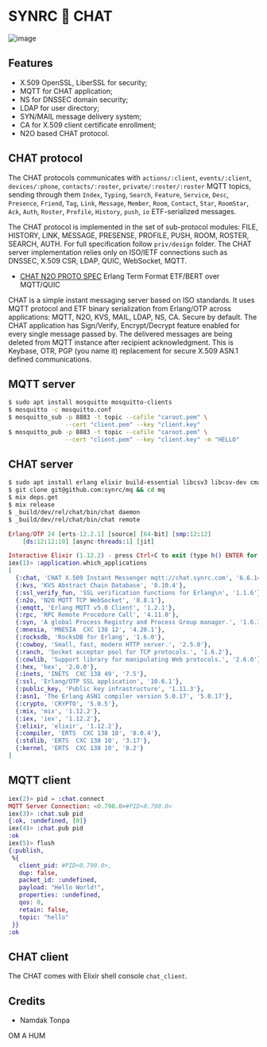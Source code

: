 SYNRC 💬 CHAT
=============

![image](https://github.com/erpuno/chat/assets/144776/b7e0b60b-4b61-4ff6-a8c9-e27f2e4c4e7c)

Features
--------

* X.509 OpenSSL, LiberSSL for security;
* MQTT for CHAT application;
* NS for DNSSEC domain security;
* LDAP for user directory;
* SYN/MAIL message delivery system;
* CA for X.509 client certificate enrollment;
* N2O based CHAT protocol.

CHAT protocol
-------------

The CHAT protocols communicates with `actions/:client`, `events/:client`, `devices/:phone`,
`contacts/:roster`, `private/:roster/:roster` MQTT topics, sending through them
`Index`, `Typing`, `Search`, `Feature`, `Service`, `Desc`, `Presence`,
`Friend`, `Tag`,  `Link`, `Message`, `Member`, `Room`, `Contact`,
`Star`, `RoomStar`, `Ack`, `Auth`, `Roster`, `Profile`, `History`, `push`, `io`
ETF-serialized messages.

The CHAT protocol is implemented in the set of sub-protocol modules:
FILE, HISTORY, LINK, MESSAGE, PRESENSE, PROFILE, PUSH, ROOM, ROSTER,
SEARCH, AUTH. For full specification follow `priv/design` folder. 
The CHAT server implementation relies only on ISO/IETF connections
such as DNSSEC, X.509 CSR, LDAP, QUIC, WebSocket, MQTT.

* [CHAT N2O PROTO SPEC](priv/proto) Erlang Term Format ETF/BERT over MQTT/QUIC

CHAT is a simple instant messaging server based on ISO standards.
It uses MQTT protocol and ETF binary serialization from Erlang/OTP
across applications: MQTT, N2O, KVS, MAIL, LDAP, NS, CA. Secure by default.
The CHAT application has Sign/Verify, Encrypt/Decrypt feature enabled for
every single message passed by. The delivered messages are being deleted
from MQTT instance after recipient acknowledgment.
This is Keybase, OTR, PGP (you name it) replacement for secure X.509 ASN.1 defined communications.

MQTT server
-----------

```sh
$ sudo apt install mosquitto mosquitto-clients
$ mosquitto -c mosquitto.conf
$ mosquitto_sub -p 8883 -t topic --cafile "caroot.pem" \
                --cert "client.pem" --key "client.key"
$ mosquitto_pub -p 8883 -t topic --cafile "caroot.pem" \
                --cert "client.pem" --key "client.key" -m "HELLO"
```


CHAT server
-----------

```sh
$ sudo apt install erlang elixir build-essential libcsv3 libcsv-dev cmake
$ git clone git@github.com:synrc/mq && cd mq
$ mix deps.get
$ mix release
$ _build/dev/rel/chat/bin/chat daemon
$ _build/dev/rel/chat/bin/chat remote
```

```elixir
Erlang/OTP 24 [erts-12.2.1] [source] [64-bit] [smp:12:12]
    [ds:12:12:10] [async-threads:1] [jit]

Interactive Elixir (1.12.2) - press Ctrl+C to exit (type h() ENTER for help)
iex(1)> :application.which_applications
[
  {:chat, 'CHAT X.509 Instant Messenger mqtt://chat.synrc.com', '6.6.14'},
  {:kvs, 'KVS Abstract Chain Database', '8.10.4'},
  {:ssl_verify_fun, 'SSL verification functions for Erlang\n', '1.1.6'},
  {:n2o, 'N2O MQTT TCP WebSocket', '8.8.1'},
  {:emqtt, 'Erlang MQTT v5.0 Client', '1.2.1'},
  {:rpc, 'RPC Remote Procedure Call', '4.11.0'},
  {:syn, 'A global Process Registry and Process Group manager.', '1.6.3'},
  {:mnesia, 'MNESIA  CXC 138 12', '4.20.1'},
  {:rocksdb, 'RocksDB for Erlang', '1.6.0'},
  {:cowboy, 'Small, fast, modern HTTP server.', '2.5.0'},
  {:ranch, 'Socket acceptor pool for TCP protocols.', '1.6.2'},
  {:cowlib, 'Support library for manipulating Web protocols.', '2.6.0'},
  {:hex, 'hex', '2.0.0'},
  {:inets, 'INETS  CXC 138 49', '7.5'},
  {:ssl, 'Erlang/OTP SSL application', '10.6.1'},
  {:public_key, 'Public key infrastructure', '1.11.3'},
  {:asn1, 'The Erlang ASN1 compiler version 5.0.17', '5.0.17'},
  {:crypto, 'CRYPTO', '5.0.5'},
  {:mix, 'mix', '1.12.2'},
  {:iex, 'iex', '1.12.2'},
  {:elixir, 'elixir', '1.12.2'},
  {:compiler, 'ERTS  CXC 138 10', '8.0.4'},
  {:stdlib, 'ERTS  CXC 138 10', '3.17'},
  {:kernel, 'ERTS  CXC 138 10', '8.2'}
]
```

MQTT client
-----------

```elixir
iex(2)> pid = :chat.connect
MQTT Server Connection: <0.790.0>#PID<0.790.0>
iex(3)> :chat.sub pid
{:ok, :undefined, [0]}
iex(4)> :chat.pub pid
:ok
iex(5)> flush
{:publish,
 %{
   client_pid: #PID<0.790.0>,
   dup: false,
   packet_id: :undefined,
   payload: "Hello World!",
   properties: :undefined,
   qos: 0,
   retain: false,
   topic: "hello"
 }}
:ok
```

CHAT client
-----------

The CHAT comes with Elixir shell console `chat_client`.

Credits
-------

* Namdak Tonpa

OM A HUM
